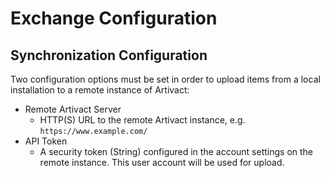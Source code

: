 # Exchange Configuration <Badge type="warning" text="desktop"/>

## Synchronization Configuration

Two configuration options must be set in order to upload items from a local installation to a remote instance of
Artivact:

- Remote Artivact Server
    - HTTP(S) URL to the remote Artivact instance, e.g. ``https://www.example.com/``
- API Token
    - A security token (String) configured in the account settings on the remote instance. This user account will be
      used for upload.
